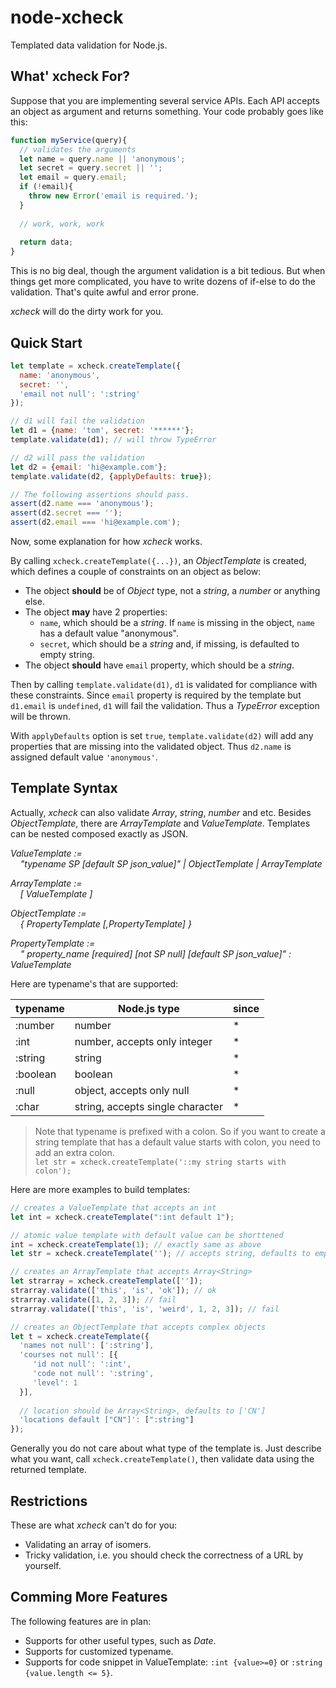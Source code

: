 # node-xcheck
Templated data validation for Node.js.

## What' xcheck For?
Suppose that you are implementing several service APIs. Each API accepts an object as argument and returns something. Your code probably goes like this:
```js
function myService(query){
  // validates the arguments
  let name = query.name || 'anonymous';
  let secret = query.secret || '';
  let email = query.email;
  if (!email){
    throw new Error('email is required.');
  }
  
  // work, work, work
  
  return data;
}
```
This is no big deal, though the argument validation is a bit tedious. 
But when things get more complicated, you have to write dozens of if-else to do the validation. That's quite awful and error prone.

_xcheck_ will do the dirty work for you.

## Quick Start

```js
let template = xcheck.createTemplate({
  name: 'anonymous',
  secret: '',
  'email not null': ':string'
});

// d1 will fail the validation
let d1 = {name: 'tom', secret: '******'};
template.validate(d1); // will throw TypeError

// d2 will pass the validation
let d2 = {email: 'hi@example.com'};
template.validate(d2, {applyDefaults: true});

// The following assertions should pass.
assert(d2.name === 'anonymous');
assert(d2.secret === '');
assert(d2.email === 'hi@example.com');
```

Now, some explanation for how _xcheck_ works. 

By calling `xcheck.createTemplate({...})`, an _ObjectTemplate_ is created, which defines a couple of constraints on an object as below:

- The object **should** be of _Object_ type, not a _string_, a _number_ or anything else.
- The object **may** have 2 properties:
    - `name`, which should be a _string_. If `name` is missing in the object, `name` has a default value "anonymous".
    - `secret`, which should be a _string_ and, if missing, is defaulted to empty string.
- The object **should** have `email` property, which should be a _string_.

Then by calling `template.validate(d1)`, `d1` is validated for compliance with these constraints. Since `email` property is required by the template but `d1.email` is `undefined`, `d1` will fail the validation. Thus a _TypeError_ exception will be thrown. 

With `applyDefaults` option is set `true`, `template.validate(d2)` will add any properties that are missing into the validated object. Thus `d2.name` is assigned default value `'anonymous'`.

## Template Syntax
Actually, _xcheck_ can also validate _Array_, _string_, _number_ and etc. Besides _ObjectTemplate_, there are _ArrayTemplate_ and _ValueTemplate_. Templates can be nested composed exactly as JSON.

_ValueTemplate :=<br/>
&nbsp;&nbsp;&nbsp;&nbsp;"typename SP \[default SP json_value\]" | ObjectTemplate | ArrayTemplate_

_ArrayTemplate :=<br/>
&nbsp;&nbsp;&nbsp;&nbsp;\[ ValueTemplate \]_

_ObjectTemplate :=<br/>
&nbsp;&nbsp;&nbsp;&nbsp;{ PropertyTemplate \[,PropertyTemplate\] }_

_PropertyTemplate :=<br/>
&nbsp;&nbsp;&nbsp;&nbsp;" property_name \[required\] \[not SP null\] \[default SP json_value\]" : ValueTemplate_

Here are typename's that are supported:

| typename | Node.js type | since |
| ---- | ---- | ---- |
| :number | number | * |
| :int | number, accepts only integer | * | 
| :string | string | * |
| :boolean | boolean | * |
| :null | object, accepts only null | * | 
| :char | string, accepts single character | * |

> Note that typename is prefixed with a colon. So if you want to create a string template that has a default value starts with colon, you need to add an extra colon.<br/>
> `let str = xcheck.createTemplate('::my string starts with colon');`

Here are more examples to build templates:

```js
// creates a ValueTemplate that accepts an int
let int = xcheck.createTemplate(":int default 1");

// atomic value template with default value can be shorttened
int = xcheck.createTemplate(1); // exactly same as above
let str = xcheck.createTemplate(''); // accepts string, defaults to empty string

// creates an ArrayTemplate that accepts Array<String>
let strarray = xcheck.createTemplate(['']);
strarray.validate(['this', 'is', 'ok']); // ok
strarray.validate([1, 2, 3]); // fail
strarray.validate(['this', 'is', 'weird', 1, 2, 3]); // fail

// creates an ObjectTemplate that accepts complex objects
let t = xcheck.createTemplate({
  'names not null': [':string'],
  'courses not null': [{
     'id not null': ':int',
     'code not null': ':string',
     'level': 1
  }],
  
  // location should be Array<String>, defaults to ['CN']
  'locations default ["CN"]': [":string"]
});
```

Generally you do not care about what type of the template is. Just describe what you want, call `xcheck.createTemplate()`, then validate data using the returned template.

## Restrictions
These are what _xcheck_ can't do for you:

* Validating an array of isomers.
* Tricky validation, i.e. you should check the correctness of a URL by yourself. 

## Comming More Features
The following features are in plan:

* Supports for other useful types, such as _Date_.
* Supports for customized typename.
* Supports for code snippet in ValueTemplate: `:int {value>=0}` or `:string {value.length <= 5}`.
